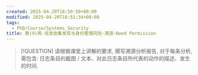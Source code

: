 ```yaml
---
created: 2025-04-20T18:50:50+08:00
modified: 2025-04-20T18:51:34+08:00
tags:
  - PhD/Course/Systems_Security
title: 第(9)周-信息收集发现与身份管理风险-溯源-Need Permission
---
```


> [!QUESTION]
> 请根据课堂上讲解的要求, 撰写溯源分析报告, 对于每条分析, 需包含: 日志条目的截图 / 文本、对此日志条目所代表的动作的描述、发生的时间.
